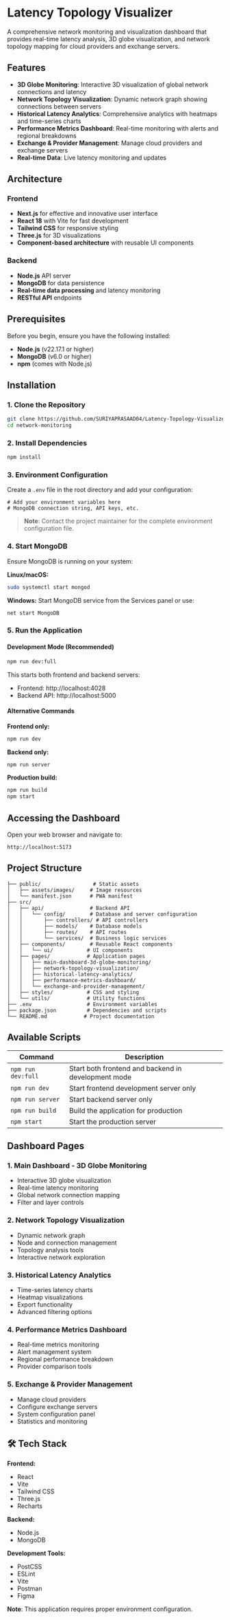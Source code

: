 # Latency Topology Visualizer

A comprehensive network monitoring and visualization dashboard that provides real-time latency analysis, 3D globe visualization, and network topology mapping for cloud providers and exchange servers.

##  Features

- **3D Globe Monitoring**: Interactive 3D visualization of global network connections and latency
- **Network Topology Visualization**: Dynamic network graph showing connections between servers
- **Historical Latency Analytics**: Comprehensive analytics with heatmaps and time-series charts
- **Performance Metrics Dashboard**: Real-time monitoring with alerts and regional breakdowns
- **Exchange & Provider Management**: Manage cloud providers and exchange servers
- **Real-time Data**: Live latency monitoring and updates

##  Architecture

### Frontend
- **Next.js** for effective and innovative user interface
- **React 18** with Vite for fast development
- **Tailwind CSS** for responsive styling
- **Three.js** for 3D visualizations
- **Component-based architecture** with reusable UI components

### Backend
- **Node.js** API server
- **MongoDB** for data persistence
- **Real-time data processing** and latency monitoring
- **RESTful API** endpoints

##  Prerequisites

Before you begin, ensure you have the following installed:

- **Node.js** (v22.17.1 or higher)
- **MongoDB** (v6.0 or higher)
- **npm** (comes with Node.js)

##  Installation

### 1. Clone the Repository

```bash
git clone https://github.com/SURIYAPRASAAD04/Latency-Topology-Visualizer.git
cd network-monitoring
```

### 2. Install Dependencies

```bash
npm install
```

### 3. Environment Configuration

Create a `.env` file in the root directory and add your configuration:

```env
# Add your environment variables here
# MongoDB connection string, API keys, etc.
```

> **Note**: Contact the project maintainer for the complete environment configuration file.

### 4. Start MongoDB

Ensure MongoDB is running on your system:

**Linux/macOS:**
```bash
sudo systemctl start mongod
```

**Windows:**
Start MongoDB service from the Services panel or use:
```bash
net start MongoDB
```

### 5. Run the Application

#### Development Mode (Recommended)
```bash
npm run dev:full
```
This starts both frontend and backend servers:
- Frontend: http://localhost:4028
- Backend API: http://localhost:5000

#### Alternative Commands

**Frontend only:**
```bash
npm run dev
```

**Backend only:**
```bash
npm run server
```

**Production build:**
```bash
npm run build
npm start
```

##  Accessing the Dashboard

Open your web browser and navigate to:
```
http://localhost:5173
```

##  Project Structure

```
├── public/                 # Static assets
│   ├── assets/images/     # Image resources
│   └── manifest.json      # PWA manifest
├── src/
│   ├── api/               # Backend API
│   │   └── config/        # Database and server configuration
│   │       ├── controllers/ # API controllers
│   │       ├── models/    # Database models
│   │       ├── routes/    # API routes
│   │       └── services/  # Business logic services
│   ├── components/        # Reusable React components
│   │   └── ui/           # UI components
│   ├── pages/            # Application pages
│   │   ├── main-dashboard-3d-globe-monitoring/
│   │   ├── network-topology-visualization/
│   │   ├── historical-latency-analytics/
│   │   ├── performance-metrics-dashboard/
│   │   └── exchange-and-provider-management/
│   ├── styles/           # CSS and styling
│   └── utils/            # Utility functions
├── .env                  # Environment variables
├── package.json          # Dependencies and scripts
└── README.md            # Project documentation
```

##  Available Scripts

| Command | Description |
|---------|-------------|
| `npm run dev:full` | Start both frontend and backend in development mode |
| `npm run dev` | Start frontend development server only |
| `npm run server` | Start backend server only |
| `npm run build` | Build the application for production |
| `npm start` | Start the production server |

##  Dashboard Pages

### 1. Main Dashboard - 3D Globe Monitoring
- Interactive 3D globe visualization
- Real-time latency monitoring
- Global network connection mapping
- Filter and layer controls

### 2. Network Topology Visualization
- Dynamic network graph
- Node and connection management
- Topology analysis tools
- Interactive network exploration

### 3. Historical Latency Analytics
- Time-series latency charts
- Heatmap visualizations
- Export functionality
- Advanced filtering options

### 4. Performance Metrics Dashboard
- Real-time metrics monitoring
- Alert management system
- Regional performance breakdown
- Provider comparison tools

### 5. Exchange & Provider Management
- Manage cloud providers
- Configure exchange servers
- System configuration panel
- Statistics and monitoring

## 🛠️ Tech Stack

**Frontend:**
- React 
- Vite
- Tailwind CSS
- Three.js
- Recharts

**Backend:**
- Node.js
- MongoDB

**Development Tools:**
- PostCSS
- ESLint
- Vite
- Postman
- Figma


**Note**: This application requires proper environment configuration.
